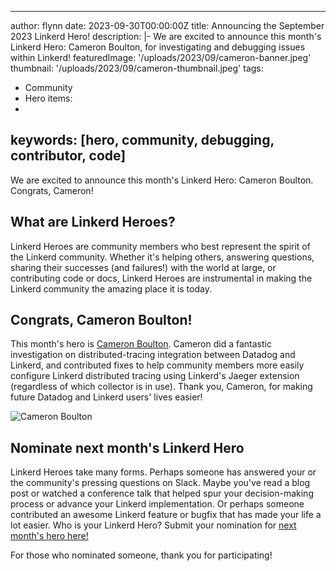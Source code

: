 
---
author: flynn
date: 2023-09-30T00:00:00Z
title: Announcing the September 2023 Linkerd Hero!
description: |-
  We are excited to announce this month's Linkerd Hero: Cameron Boulton, for
  investigating and debugging issues within Linkerd!
featuredImage: '/uploads/2023/09/cameron-banner.jpeg'
thumbnail: '/uploads/2023/09/cameron-thumbnail.jpeg'
tags:
  - Community
  - Hero
items:
  -
keywords: [hero, community, debugging, contributor, code]
---

We are excited to announce this month's Linkerd Hero: Cameron Boulton. Congrats,
Cameron!

## What are Linkerd Heroes?

Linkerd Heroes are community members who best represent the spirit of the
Linkerd community. Whether it's helping others, answering questions, sharing
their successes (and failures!) with the world at large, or contributing code
or docs, Linkerd Heroes are instrumental in making the Linkerd community the
amazing place it is today.

## Congrats, Cameron Boulton!

This month's hero is [Cameron
Boulton](https://www.linkedin.com/in/cameronboulton/). Cameron did a fantastic
investigation on distributed-tracing integration between Datadog and Linkerd,
and contributed fixes to help community members more easily configure Linkerd
distributed tracing using Linkerd's Jaeger extension (regardless of which
collector is in use). Thank you, Cameron, for making future Datadog and
Linkerd users' lives easier!

![Cameron Boulton](/uploads/2023/09/cameron-portrait.jpeg)

## Nominate next month's Linkerd Hero

Linkerd Heroes take many forms. Perhaps someone has answered your or the
community's pressing questions on Slack. Maybe you've read a blog post or
watched a conference talk that helped spur your decision-making process or
advance your Linkerd implementation. Or perhaps someone contributed an awesome
Linkerd feature or bugfix that has made your life a lot easier. Who is your
Linkerd Hero? Submit your nomination for [next month's hero
here!](https://docs.google.com/forms/d/e/1FAIpQLSfNv--UnbbZSzW7J3SbREIMI-HaooyX9im8yLIGB7M_LKT_Fw/viewform?usp=sf_link)

For those who nominated someone, thank you for participating!
